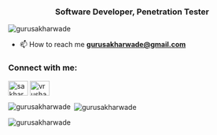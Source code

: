 <h3 align="center">Software Developer, Penetration Tester</h3>


<p align="left"> <img src="https://komarev.com/ghpvc/?username=gurusakharwade&label=Profile%20views&color=0e75b6&style=flat" alt="gurusakharwade" /> </p>


- 📫 How to reach me **gurusakharwade@gmail.com**

<h3 align="left">Connect with me:</h3>
<p align="left">
<a href="https://twitter.com/sakharwade_guru" target="blank"><img align="center" src="https://raw.githubusercontent.com/rahuldkjain/github-profile-readme-generator/master/src/images/icons/Social/twitter.svg" alt="sakharwade_guru" height="30" width="40" /></a>
<a href="https://linkedin.com/in/vrushabh-sakharwade-146a55172" target="blank"><img align="center" src="https://raw.githubusercontent.com/rahuldkjain/github-profile-readme-generator/master/src/images/icons/Social/linked-in-alt.svg" alt="vrushabh-sakharwade-146a55172" height="30" width="40" /></a>
</p>

<p><img align="left" src="https://github-readme-stats.vercel.app/api/top-langs?username=gurusakharwade&show_icons=true&locale=en&layout=compact" alt="gurusakharwade" /></p>

<p>&nbsp;<img align="center" src="https://github-readme-stats.vercel.app/api?username=gurusakharwade&show_icons=true&locale=en" alt="gurusakharwade" /></p>

<p><img align="center" src="https://github-readme-streak-stats.herokuapp.com/?user=gurusakharwade&" alt="gurusakharwade" /></p>
